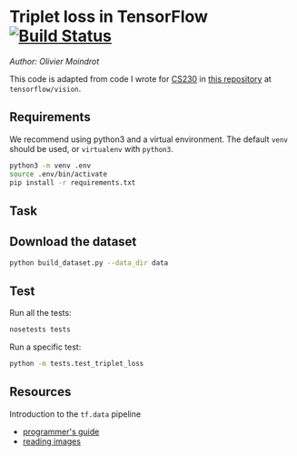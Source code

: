 # Triplet loss in TensorFlow [![Build Status](https://travis-ci.org/omoindrot/tensorflow-triplet-loss.svg?branch=master)](https://travis-ci.org/omoindrot/tensorflow-triplet-loss)
*Author: Olivier Moindrot*

This code is adapted from code I wrote for [CS230](https://cs230-stanford.github.io) in [this repository](https://github.com/cs230-stanford/cs230-code-examples) at `tensorflow/vision`.


## Requirements

We recommend using python3 and a virtual environment.
The default `venv` should be used, or `virtualenv` with `python3`.

```bash
python3 -m venv .env
source .env/bin/activate
pip install -r requirements.txt
```

## Task


## Download the dataset

```bash
python build_dataset.py --data_dir data
```

## Test

Run all the tests:
```bash
nosetests tests
```

Run a specific test:
```bash
python -m tests.test_triplet_loss
```


## Resources

Introduction to the `tf.data` pipeline
- [programmer's guide](https://www.tensorflow.org/programmers_guide/datasets)
- [reading images](https://www.tensorflow.org/programmers_guide/datasets#decoding_image_data_and_resizing_it)
